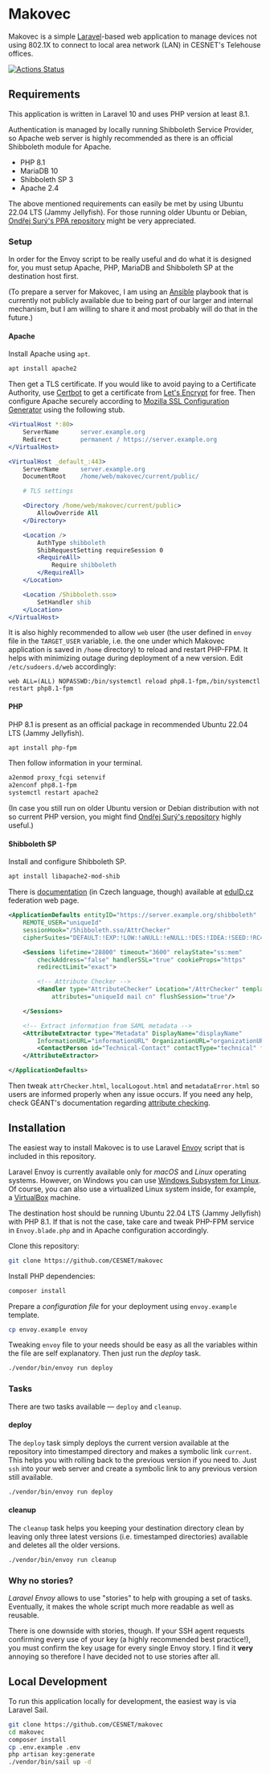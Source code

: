 # Makovec

Makovec is a simple [Laravel](https://www.laravel.com)-based web application to manage devices not using 802.1X to connect to local area network (LAN) in CESNET's Telehouse offices.

[![Actions Status](https://github.com/CESNET/makovec/workflows/Laravel/badge.svg)](https://github.com/CESNET/makovec/actions)

## Requirements

This application is written in Laravel 10 and uses PHP version at least 8.1.

Authentication is managed by locally running Shibboleth Service Provider, so Apache web server is highly recommended as there is an official Shibboleth module for Apache.

- PHP 8.1
- MariaDB 10
- Shibboleth SP 3
- Apache 2.4

The above mentioned requirements can easily be met by using Ubuntu 22.04 LTS (Jammy Jellyfish). For those running older Ubuntu or Debian, [Ondřej Surý's PPA repository](https://launchpad.net/~ondrej/+archive/ubuntu/php/) might be very appreciated.

### Setup

In order for the Envoy script to be really useful and do what it is designed for, you must setup Apache, PHP, MariaDB and Shibboleth SP at the destination host first.

(To prepare a server for Makovec, I am using an [Ansible](https://www.ansible.com) playbook that is currently not publicly available due to being part of our larger and internal mechanism, but I am willing to share it and most probably will do that in the future.)

#### Apache

Install Apache using `apt`.

```bash
apt install apache2
```

Then get a TLS certificate. If you would like to avoid paying to a Certificate Authority, use [Certbot](https://certbot.eff.org) to get a certificate from [Let's Encrypt](https://letsencrypt.org) for free. Then configure Apache securely according to [Mozilla SSL Configuration Generator](https://ssl-config.mozilla.org/#server=apache) using the following stub.

```apache
<VirtualHost *:80>
    ServerName      server.example.org
    Redirect        permanent / https://server.example.org
</VirtualHost>

<VirtualHost _default_:443>
    ServerName      server.example.org
    DocumentRoot    /home/web/makovec/current/public/

    # TLS settings

    <Directory /home/web/makovec/current/public>
        AllowOverride All
    </Directory>

    <Location />
        AuthType shibboleth
        ShibRequestSetting requireSession 0
        <RequireAll>
            Require shibboleth
        </RequireAll>
    </Location>

    <Location /Shibboleth.sso>
        SetHandler shib
    </Location>
</VirtualHost>
```

It is also highly recommended to allow `web` user (the user defined in `envoy` file in the `TARGET_USER` variable, i.e. the one under which Makovec application is saved in `/home` directory) to reload and restart PHP-FPM. It helps with minimizing outage during deployment of a new version. Edit `/etc/sudoers.d/web` accordingly:

```text
web ALL=(ALL) NOPASSWD:/bin/systemctl reload php8.1-fpm,/bin/systemctl restart php8.1-fpm
```

#### PHP

PHP 8.1 is present as an official package in recommended Ubuntu 22.04 LTS (Jammy Jellyfish).

```bash
apt install php-fpm
```

Then follow information in your terminal.

```bash
a2enmod proxy_fcgi setenvif
a2enconf php8.1-fpm
systemctl restart apache2
```

(In case you still run on older Ubuntu version or Debian distribution with not so current PHP version, you might find [Ondřej Surý's repository](https://launchpad.net/~ondrej/+archive/ubuntu/php) highly useful.)

#### Shibboleth SP

Install and configure Shibboleth SP.

```bash
apt install libapache2-mod-shib
```

There is [documentation](https://www.eduid.cz/cs/tech/sp/shibboleth) (in Czech language, though) available at [eduID.cz](https://www.eduid.cz/cs/tech/sp/shibboleth) federation web page.

```xml
<ApplicationDefaults entityID="https://server.example.org/shibboleth"
    REMOTE_USER="uniqueId"
    sessionHook="/Shibboleth.sso/AttrChecker"
    cipherSuites="DEFAULT:!EXP:!LOW:!aNULL:!eNULL:!DES:!IDEA:!SEED:!RC4:!3DES:!kRSA:!SSLv2:!SSLv3:!TLSv1:!TLSv1.1">

    <Sessions lifetime="28800" timeout="3600" relayState="ss:mem"
        checkAddress="false" handlerSSL="true" cookieProps="https"
        redirectLimit="exact">

        <!-- Attribute Checker -->
        <Handler type="AttributeChecker" Location="/AttrChecker" template="attrChecker.html"
            attributes="uniqueId mail cn" flushSession="true"/>

    </Sessions>

    <!-- Extract information from SAML metadata -->
    <AttributeExtractor type="Metadata" DisplayName="displayName"
        InformationURL="informationURL" OrganizationURL="organizationURL">
        <ContactPerson id="Technical-Contact" contactType="technical" formatter="$EmailAddress"/>
    </AttributeExtractor>

</ApplicationDefaults>
```

Then tweak `attrChecker.html`, `localLogout.html` and `metadataError.html` so users are informed properly when any issue occurs. If you need any help, check GÉANT's documentation regarding [attribute checking](https://wiki.geant.org/display/eduGAIN/How+to+configure+Shibboleth+SP+attribute+checker).

## Installation

The easiest way to install Makovec is to use Laravel [Envoy](https://laravel.com/docs/10.x/envoy) script that is included in this repository.

Laravel Envoy is currently available only for _macOS_ and _Linux_ operating systems. However, on Windows you can use [Windows Subsystem for Linux](https://docs.microsoft.com/en-us/windows/wsl/install-win10). Of course, you can also use a virtualized Linux system inside, for example, a [VirtualBox](https://www.virtualbox.org) machine.

The destination host should be running Ubuntu 22.04 LTS (Jammy Jellyfish) with PHP 8.1. If that is not the case, take care and tweak PHP-FPM service in `Envoy.blade.php` and in Apache configuration accordingly.

Clone this repository:

```bash
git clone https://github.com/CESNET/makovec
```

Install PHP dependencies:

```bash
composer install
```

Prepare a _configuration file_ for your deployment using `envoy.example` template.

```bash
cp envoy.example envoy
```

Tweaking `envoy` file to your needs should be easy as all the variables within the file are self explanatory. Then just run the _deploy_ task.

```bash
./vendor/bin/envoy run deploy
```

### Tasks

There are two tasks available — `deploy` and `cleanup`.

#### deploy

The `deploy` task simply deploys the current version available at the repository into timestamped directory and makes a symbolic link `current`. This helps you with rolling back to the previous version if you need to. Just `ssh` into your web server and create a symbolic link to any previous version still available.

```bash
./vendor/bin/envoy run deploy
```

#### cleanup

The `cleanup` task helps you keeping your destination directory clean by leaving only three latest versions (i.e. timestamped directories) available and deletes all the older versions.

```bash
./vendor/bin/envoy run cleanup
```

### Why no stories?

_Laravel Envoy_ allows to use "stories" to help with grouping a set of tasks. Eventually, it makes the whole script much more readable as well as reusable.

There is one downside with stories, though. If your SSH agent requests confirming every use of your key (a highly recommended best practice!), you must confirm the key usage for every single Envoy story. I find it **very** annoying so therefore I have decided not to use stories after all.

## Local Development

To run this application locally for development, the easiest way is via Laravel Sail.

```bash
git clone https://github.com/CESNET/makovec
cd makovec
composer install
cp .env.example .env
php artisan key:generate
./vendor/bin/sail up -d
```

